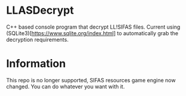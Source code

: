 # LLASDecrypt
C++ based console program that decrypt LL!SIFAS files.
Current using (SQLite3)[https://www.sqlite.org/index.html] to automatically grab the decryption requirements.
# Information
This repo is no longer supported, SIFAS resources game engine now changed. You can do whatever you want with it.
